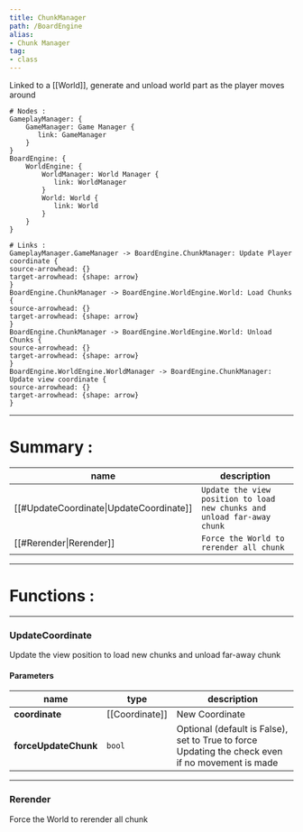 ```yaml
---
title: ChunkManager
path: /BoardEngine
alias: 
- Chunk Manager
tag: 
- class
---
```

Linked to a [[World]], generate and unload world part as the player moves around  
```d2
# Nodes :
GameplayManager: {
    GameManager: Game Manager {
       link: GameManager
    }
}
BoardEngine: {
    WorldEngine: {
        WorldManager: World Manager {
           link: WorldManager
        }
        World: World {
           link: World
        }
    }
}

# Links :
GameplayManager.GameManager -> BoardEngine.ChunkManager: Update Player coordinate {
source-arrowhead: {}
target-arrowhead: {shape: arrow}
}
BoardEngine.ChunkManager -> BoardEngine.WorldEngine.World: Load Chunks {
source-arrowhead: {}
target-arrowhead: {shape: arrow}
}
BoardEngine.ChunkManager -> BoardEngine.WorldEngine.World: Unload Chunks {
source-arrowhead: {}
target-arrowhead: {shape: arrow}
}
BoardEngine.WorldEngine.WorldManager -> BoardEngine.ChunkManager: Update view coordinate {
source-arrowhead: {}
target-arrowhead: {shape: arrow}
}

```
---
# Summary :
name|description
----|----
[[#UpdateCoordinate\|UpdateCoordinate]] | `Update the view position to load new chunks and unload far-away chunk`
[[#Rerender\|Rerender]] | `Force the World to rerender all chunk`

---
# Functions :

---
### UpdateCoordinate
Update the view position to load new chunks and unload far-away chunk

#### Parameters
name|type|description
-----|-----|-----
**coordinate**|[[Coordinate]]|New Coordinate
**forceUpdateChunk**|`bool`|Optional (default is False), set to True to force Updating the check even if no movement is made

---
### Rerender
Force the World to rerender all chunk
